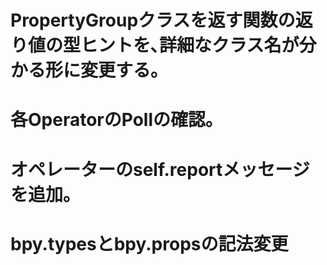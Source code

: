 # PropertyGroupクラスを返す関数の返り値の型ヒントを､詳細なクラス名が分かる形に変更する｡

# 各OperatorのPollの確認｡

# オペレーターのself.reportメッセージを追加｡

# bpy.typesとbpy.propsの記法変更
